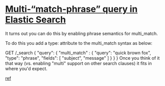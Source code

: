# [Multi-“match-phrase” query in Elastic Search](https://stackoverflow.com/questions/30020178/multi-match-phrase-query-in-elastic-search)

It turns out you can do this by enabling phrase semantics for multi_match.

To do this you add a type: attribute to the multi_match syntax as below:

GET /_search
{
  "query": {
    "multi_match" : {
      "query":      "quick brown fox",
      "type":       "phrase",
      "fields":     [ "subject", "message" ]
    }
  }
}
Once you think of it that way (vs. enabling "multi" support on other search clauses) it fits in where you'd expect.

[ref](https://www.elastic.co/guide/en/elasticsearch/reference/6.5/query-dsl-multi-match-query.html#type-phrase)